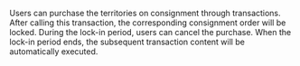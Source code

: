 

Users can purchase the territories on consignment through transactions. After calling this transaction, the corresponding consignment order will be locked. During the lock-in period, users can cancel the purchase. When the lock-in period ends, the subsequent transaction content will be automatically executed.